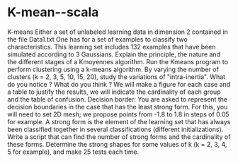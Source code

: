 # K-mean--scala
K-means    Either a set of unlabeled learning data in dimension 2 contained in the file Data1.txt One has for a set of examples to classify two characteristics. This learning set includes 132 examples that have been simulated according to 3 Gaussians.      Explain the principle, the nature and the different stages of a Kmoyennes algorithm.  Run the Kmeans program to perform clustering using a k-means algorithm. By varying the number of clusters (k = 2, 3, 5, 10, 15, 20), study the variations of "intra-inertia". What do you notice ? What do you think ? We will make a figure for each case and a table to justify the results, we will indicate the cardinality of each group and the table of confusion.      Decision border: You are asked to represent the decision boundaries in the case that has the least strong form. For this, you will need to set 2D mesh; we propose points from -1.8 to 1.8 in steps of 0.05 for example.      A strong form is the element of the learning set that has always been classified together in several classifications (different initializations). Write a script that can find the number of strong forms and the cardinality of these forms. Determine the strong shapes for some values ​​of k (k = 2, 3, 4, 5 for example), and make 25 tests each time.
